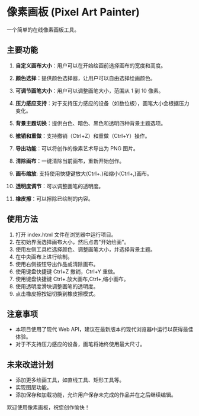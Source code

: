 # 像素画板 (Pixel Art Painter)

一个简单的在线像素画板工具。

## 主要功能

1. **自定义画布大小**：用户可以在开始绘画前选择画布的宽度和高度。

2. **颜色选择**：提供颜色选择器，让用户可以自由选择绘画颜色。

3. **可调节画笔大小**：用户可以调整画笔大小，范围从 1 到 10 像素。

4. **压力感应支持**：对于支持压力感应的设备（如数位板），画笔大小会根据压力变化。

5. **背景主题切换**：提供白色、暗色、黑色和透明四种背景主题选项。

6. **撤销和重做**：支持撤销（Ctrl+Z）和重做（Ctrl+Y）操作。

7. **导出功能**：可以将创作的像素艺术导出为 PNG 图片。

8. **清除画布**：一键清除当前画布，重新开始创作。

9. **画布缩放**: 支持使用快捷键放大(Ctrl+.)和缩小(Ctrl+,)画布。

10. **透明度调节**：可以调整画笔的透明度。
11. **橡皮擦**：可以擦除已绘制的内容。

## 使用方法

1. 打开 index.html 文件在浏览器中运行项目。
2. 在初始界面选择画布大小，然后点击"开始绘画"。
3. 使用左侧工具栏选择颜色、调整画笔大小，并选择背景主题。
4. 在中央画布上进行绘制。
5. 使用右侧按钮导出作品或清除画布。
6. 使用键盘快捷键 Ctrl+Z 撤销，Ctrl+Y 重做。
7. 使用键盘快捷键 Ctrl+.放大画布,Ctrl+,缩小画布。
8. 使用透明度滑块调整画笔的透明度。
9. 点击橡皮擦按钮切换到橡皮擦模式。

## 注意事项

- 本项目使用了现代 Web API，建议在最新版本的现代浏览器中运行以获得最佳体验。
- 对于不支持压力感应的设备，画笔将始终使用最大尺寸。

## 未来改进计划

- 添加更多绘画工具，如直线工具、矩形工具等。
- 实现图层功能。
- 添加保存和加载功能，允许用户保存未完成的作品并在之后继续编辑。

欢迎使用像素画板，祝您创作愉快！
